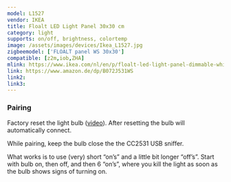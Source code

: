 ```yaml
---
model: L1527
vendor: IKEA
title: Floalt LED Light Panel 30x30 cm
category: light
supports: on/off, brightness, colortemp
image: /assets/images/devices/Ikea_L1527.jpg
zigbeemodel: ['FLOALT panel WS 30x30']
compatible: [z2m,iob,ZHA]
mlink: https://www.ikea.com/nl/en/p/floalt-led-light-panel-dimmable-white-spectrum-90436314/
link: https://www.amazon.de/dp/B072J531WS
link2: 
link3: 
---
```

### Pairing
Factory reset the light bulb ([video](https://www.youtube.com/watch?v=npxOrPxVfe0)).
After resetting the bulb will automatically connect.

While pairing, keep the bulb close the the CC2531 USB sniffer.

What works is to use (very) short “on’s” and a little bit longer “off’s”.
Start with bulb on, then off, and then 6 “on’s”, where you kill the light as soon as the bulb shows signs of turning on.
